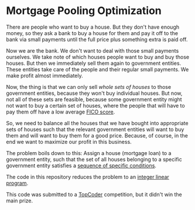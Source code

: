 # Mortgage Pooling Optimization

There are people who want to buy a house. But they don't have enough money, so they ask a bank to buy a house for them and pay it off to the bank via small payments until the full price plus something extra is paid off.

Now we are the bank. We don't want to deal with those small payments ourselves. We take note of which houses people want to buy and buy those houses. But then we immediately sell them again to government entities. These entities take care of the people and their regular small payments. We make profit almost immediately.

Now, the thing is that we can only sell *whole sets of houses* to those government entities, because they won't buy individual houses. But now, not all of these sets are feasible, because some government entity might not want to buy a certain set of houses, where the people that will have to pay them off have a low average [FICO score](https://www.bankrate.com/finance/credit/what-is-a-fico-score.aspx).

So, we need to balance all the houses that we have bought into appropriate sets of houses such that the relevant government entities will want to buy them and will want to buy them for a good price. Because, of course, in the end we want to maximize our profit in this business.

The problem boils down to this: Assign a house (mortgage loan) to a government entity, such that the set of all houses belonging to a specific government entity satisfies a [sequence of specific conditions](https://github.com/Jachtabahn/mortgage-loans/blob/construct-ilp-with-pulp/Constraints.pdf).

The code in this repository reduces the problem to an [integer linear program](https://github.com/Jachtabahn/mortgage-loans/blob/construct-ilp-with-pulp/genilp.py).

This code was submitted to a [TopCoder](https://www.topcoder.com/) competition, but it didn't win the main prize.

